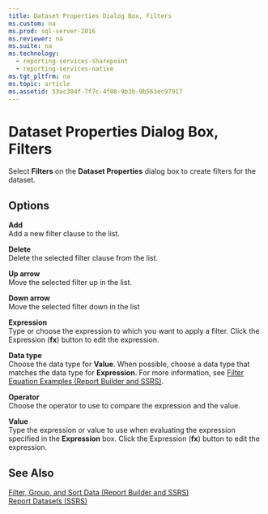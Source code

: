 ```yaml
---
title: Dataset Properties Dialog Box, Filters
ms.custom: na
ms.prod: sql-server-2016
ms.reviewer: na
ms.suite: na
ms.technology: 
  - reporting-services-sharepoint
  - reporting-services-native
ms.tgt_pltfrm: na
ms.topic: article
ms.assetid: 53ac304f-7f7c-4f00-9b3b-9b563ec97917
---
```

# Dataset Properties Dialog Box, Filters
  Select **Filters** on the **Dataset Properties** dialog box to create filters for the dataset.  
  
## Options  
 **Add**  
 Add a new filter clause to the list.  
  
 **Delete**  
 Delete the selected filter clause from the list.  
  
 **Up arrow**  
 Move the selected filter up in the list.  
  
 **Down arrow**  
 Move the selected filter down in the list  
  
 **Expression**  
 Type or choose the expression to which you want to apply a filter. Click the Expression (**fx**) button to edit the expression.  
  
 **Data type**  
 Choose the data type for **Value**. When possible, choose a data type that matches the data type for **Expression**. For more information, see [Filter Equation Examples &#40;Report Builder and SSRS&#41;](../../Topics/TopicNameNotContainA/Filter-Equation-Examples--Report-Builder-and-SSRS-.md).  
  
 **Operator**  
 Choose the operator to use to compare the expression and the value.  
  
 **Value**  
 Type the expression or value to use when evaluating the expression specified in the **Expression** box. Click the Expression (**fx**) button to edit the expression.  
  
## See Also  
 [Filter, Group, and Sort Data &#40;Report Builder and SSRS&#41;](../../Topics/TopicNameNotContainA/Filter--Group--and-Sort-Data--Report-Builder-and-SSRS-.md)   
 [Report Datasets &#40;SSRS&#41;](../../Topics/TopicNameNotContainA/Report-Datasets--SSRS-.md)  
  
  